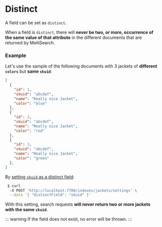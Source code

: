 # Distinct

A field can be set as `distinct`.

When a field is `distinct`, there will **never be two, or more, occurrence of the same value of that attribute** in the different documents that are returned by MeiliSearch.

### Example

Let's use the sample of the following documents with 3 jackets of **different `colors`** but **same `skuid`**:
```json
[
  {
    "id": 1,
    "skuid": "abcdef",
    "name": "Really nice Jacket",
    "color": "blue"
  },
  {
    "id": 2,
    "skuid": "abcdef",
    "name": "Really nice Jacket",
    "color": "red"
  },
  {
    "id": 3,
    "skuid": "abcdef",
    "name": "Really nice Jacket",
    "color": "green"
  },
]
```

By [setting `skuid` as a distinct field](/references/distinct_attribute.md):

```bash
 $ curl
  -X POST 'http://localhost:7700/indexes/jackets/settings' \
  --data '{ "distinctField": "skuid" }'
```

With this setting, search requests **will never return two or more jackets with the same `skuid`**.

::: warning
If the field does not exist, no error will be thrown.
:::
